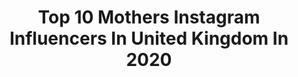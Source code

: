 ---
title: Top 10 Mothers Instagram Influencers In United Kingdom In 2020
description: >-
  Find top mothers Instagram influencers in United Kingdom in 2020. Most popular hashtags: #fashionblogger #ad #ootd.
platform: Instagram
hits: 1365
text_top: Analyze the best Instagram influencers on inBeat.
text_bottom: Our database has 1365 Instagram influencers like this in United Kingdom for you to work with.
profiles:
  - username: "queen_esslas"
    fullname: >-
      ♛ Esla official ♛
    bio: >-
      ❥The instagram Super★🇬🇧 As seen on magazine @guess @billionwomanofficial @justbaby and everywhere on 🌐 ••Fashion mother and baby •• Email for collab📩
    location: "United Kingdom"
    followers: 40293
    engagement: 892
    commentsToLikes: 0.073284
    id: ckaoydcpih1e50i780wstc021
    verified: false
    hashtags: "#momlife, #outfitoftheday, #babiesofinstagram, #adorable"
  - username: "breathlesslymothering"
    fullname: >-
      Rachel ♥ Plus Three
    bio: >-
      🕊👱🏻‍♀️🧒🏼👶🏼 🌿Mothering on Oxygen 🍂PF 24% Remaining Lung Function 🥀Respiratory|Heart Failure 🏡 Hospice|Palliative Care 👸🏼CD|Ileostomy 💌PR|DM/email
    location: "United Kingdom"
    followers: 26967
    engagement: 1263
    commentsToLikes: 0.071238
    id: ck0tyby2vmckc0i19b1r4zive
    verified: false
    hashtags: "#diversityandinclusion, #motherslove, #hospicecare, #enlagedheart"
  - username: "mrsleonieholland"
    fullname: >-
      Leonie•Midsize Style & Mumlife
    bio: >-
      •Midsize Style• | UK Size 12-14 •Body Positivity •Motherhood •Sobriety Shop my Looks 🌙
    location: "United Kingdom"
    followers: 9822
    engagement: 902
    commentsToLikes: 0.148641
    id: ckapa8xwbv7jk0i78j15a5dn0
    verified: false
    hashtags: "#mystyle, #styleinspo, #northantsbloggers, #size12"
  - username: "jordan.and.hunter"
    fullname: >-
      🦋Jordan🦋
    bio: >-
      💜Crazy Ass Mother 💚Tea dependant 💛Dry shampoo queen ⁣💗Mum Bun⁣ Inventor 💚Lover of Cake & Makeup 💛@pourmoiltd ambassador 💜Surrey
    location: "United Kingdom"
    followers: 13033
    engagement: 871
    commentsToLikes: 0.112278
    id: ck6tt4khr8kac0j71x5va6ar2
    verified: false
    hashtags: "#teampourmoi, #notanadjustafan, #babesofmissguided, #prgifted"
  - username: "lordmyaka"
    fullname: >-
      martin ♛
    bio: >-
      @martinmyaka irrelevant mother eric stern
    location: "United Kingdom"
    followers: 42868
    engagement: 1060
    commentsToLikes: 0.029189
    id: ck55q0btrbsrp0i11359t108n
    verified: false
    hashtags: "#ellessecurators"
  - username: "dymund"
    fullname: >-
      Dymund
    bio: >-
      🇬🇧 | 🇨🇩 | 🇦🇴 Wife and mother of 4 CAST MEMBER @sololabien_realtalk 1 million+ views on youtube CONTENT CREATOR 👇🏾YOUTUBE CHANNEL
    location: "United Kingdom"
    followers: 15864
    engagement: 1150
    commentsToLikes: 0.030808
    id: ck8taswelsx410j78ysluuzgn
    verified: false
    hashtags: "#explorefashion, #palmjumeirah, #congolaise, #prettylittlething"
  - username: "mothering_it"
    fullname: >-
      Emma
    bio: >-
      Mama to 5 🌿 . #motheringittogether Empowering the modern mother 💫 . Link below for Hello Fresh ⬇️⬇️⬇️
    location: "United Kingdom"
    followers: 28833
    engagement: 357
    commentsToLikes: 0.100203
    id: ck5qej7ya0rau0i114qwkige0
    verified: false
    hashtags: "#mumof5, #postpartum, #messy, #mumssupportingmums"
  - username: "motherof6youtubers"
    fullname: >-
      themomof6youtubers
    bio: >-
      Mother of 6 Youtubers ⭐️ | Motherhood | Vlogger | Fashion ⭐️ Email for business inquiries.
    location: "United Kingdom"
    followers: 54323
    engagement: 836
    commentsToLikes: 0.020969
    id: ck0vyxv8e6bjk0i19878ngypy
    verified: false
    hashtags: "#motherof6, #backtoschool, #picoftheday, #twins"
  - username: "nicoletta.mirachi"
    fullname: >-
      Nicoletta.StyleMyMood
    bio: >-
      🇨🇾 Cypriot gal in Leeds 🇬🇧 ♻️ Restyling & Rewearing Winging motherhood. Amelia Maria 🎀 Olie 🐶 Co-host of #wardrobefindswednesday
    location: "United Kingdom"
    followers: 4740
    engagement: 1193
    commentsToLikes: 0.506506
    id: ck6tyl9j24eb60j71v8bp78zk
    verified: false
    hashtags: "#wardrobefindswednesday, #whatmamaworemonday, #keepingitreal, #mejuri"
  - username: "georgina_patient"
    fullname: >-
      GEORGINA PATIENT
    bio: >-
      ✨Fashion | Lifestyle | Beauty 📍Essex/London based 🕊Mother of two boys 🤍Wife 🌭Sausage dog owner For collabs email 💌stylemotherbeat@gmail.com
    location: "United Kingdom"
    followers: 45319
    engagement: 272
    commentsToLikes: 0.292955
    id: ckaoswedotbm30i78pw1ay5lh
    verified: false
    hashtags: "#whatmamaworemonday, #lilycharmed, #letterboxgift, #sustainablestyle"
---